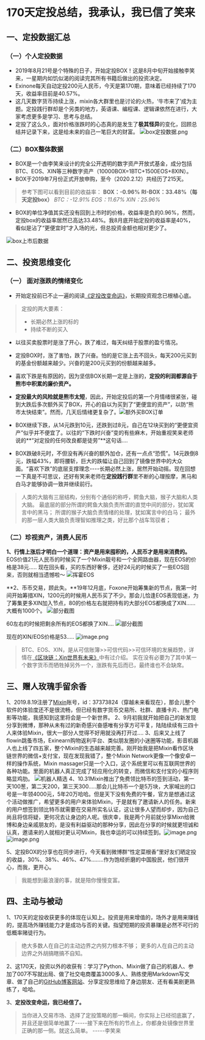 # 170天定投总结，我承认，我已信了笑来

## 一、定投数据汇总

### （一）个人定投数据
* 2019年8月21号是个特殊的日子，开始定投BOX！这是8月中旬开始接触李笑来，一星期内如饥似渴的阅读完其所有书籍后做出的投资决定。
* Exinone每天自动定投200元人民币，今天是第170期，意味着已经持续了170天，收益率目前是40.57%。
* 这几天数字货币持续上涨，mixin各大群里也是讨论的火热，‘牛市来了’成为主题。定投践行群却是个另类的地方，英语课、编程课、逻辑课依然在进行，大家考虑更多是学习、思考与总结。
* 定投了这么久，面对价格涨跌时的心态真的是发生了**极其怪异**的变化，回顾总结并记录下来，这是给未来的自己一笔巨大的财富。
![box定投数据.png](https://upload-images.jianshu.io/upload_images/20095163-a94e7da9cf6c367c.png?imageMogr2/auto-orient/strip%7CimageView2/2/w/1240)

### （二）BOX整体数据
* BOX是一个由李笑来设计的完全公开透明的数字资产开放式基金，成分包括BTC、EOS、XIN等三种数字资产（10000BOX=1BTC+1500EOS+8XIN）。
* BOX于2019年7月份正式开放申购，至今（2020.2.12）共经历了215天。
>参考下图可以看到目前的收益率：
>**BOX：-0.96%**
>**RI-BOX：33.48%（每天定投box）**
>*BTC：-12.91%
>EOS：11.67%
>XIN：25.96%*

* BOX的单位净值其实还没有回到上市时的价格，收益率是负的0.96%，然而，定投box的收益率居然已高达33.48%。我8月底开始定投的收益率是40%，看似是沾了“更便宜时”才入场的光，但总投资金额也相对更少了。

![box上市后数据](https://upload-images.jianshu.io/upload_images/20095163-1326e91f7ce85751.png?imageMogr2/auto-orient/strip%7CimageView2/2/w/1240)

## 二、投资思维变化
###  （一） 面对涨跌的情绪变化
* 开始定投前已不止一遍的阅读[《定投改变命运》](https://onregularinvesting.com/#/)，长期投资观念已根植心底。
>定投的两大要素：
>* 长期必然上涨的标的
>* 持续不断的买入
* 以往买卖股票时是涨了开心，跌了难过，每天纠结于股票的盈亏情况。
* 定投BOX时，涨了害怕，跌了兴奋。怕的是它涨上去不回头，每天200元买到的基金份额越来越少。兴奋的是200元买到的份额越来越多。
* 喜欢下跌是有原因的，因为坚信BOX长期一定是上涨的，**定投的利润都源自于熊市中积累的廉价资产。**
* **定投最大的风险就是熊市太短**，因此，开始定投后的第一个月情绪很紧张，碰到大跌后多次额外买了BOX，开心的自以为买到了“更便宜的资产”，以防“熊市太快结束”。然而，几天后情绪更复杂了。![额外买BOX订单](https://upload-images.jianshu.io/upload_images/20095163-2b23b6d1a4acbf78.png?imageMogr2/auto-orient/strip%7CimageView2/2/w/1240)

* BOX继续下跌，从14元跌到10元，还跌到过8元，自己在12块买到的“更便宜资产”似乎并不便宜了。以往的“下跌时兴奋”变的有些麻木，开始重视笑来老师说的**“对定投的任何改良都是徒劳”**这句话....
* BOX跌破8元时，不但没有再兴奋的额外加仓，还有一点点“恐慌”。14元跌倒8元，跌幅43%，即将腰斩，巨大的跌幅让自己回到了镜像世界中的大众面。“喜欢下跌”的底层支撑理念----长期必然上涨，居然开始动摇。现在回想一下真是不可思议，还好有笑来老师在**定投践行群**里不断的心理按摩，黑马和白马才能够协调一致并继续前行。
>人类的大脑有三层结构，分别有个通俗的称呼，鳄鱼大脑，猴子大脑和人类大脑。
>最底层的部分所谓的鳄鱼大脑负责所谓的直觉中间的部分，犹如寓言中的黑马；
>所谓的猴子大脑负责情绪的处理，犹如寓言中的白马；
>最外的那一层人类大脑负责理智如推理之类，好比那个战车驾驭者；

### （二）珍视资产，消费人民币
**1、行情上涨后才明白一个道理：资产是用来囤积的，人民币才是用来消费的。** EOS价值21元人民币的时候买了一个Mixin靓号和一个全网路由器，现在EOS的价格是38元.....
现在回头看，买的东西好奢侈，还好24元的时候买了一些EOS回来，否则就相当遗憾啦～
![挥霍EOS](https://upload-images.jianshu.io/upload_images/20095163-bb69b563f49f33e3.png?imageMogr2/auto-orient/strip%7CimageView2/2/w/1240)

**2、币币交易，顾此失。**19年12月底，Foxone开始筹集新的节点，我第一时间开始筹措XIN，1200元的时候用人民币买了不少。那会儿恰逢EOS表现低迷，为了筹集更多XIN加入节点，80的价格左右就把持有的大部分EOS都换成了XIN......大概有1000个。
![部分截图](https://upload-images.jianshu.io/upload_images/20095163-715d94306683d9ba.png?imageMogr2/auto-orient/strip%7CimageView2/2/w/1240)

60左右的时候把剩余所有的EOS都换了XIN....
![部分截图](https://upload-images.jianshu.io/upload_images/20095163-1e58059c88794f8b.png?imageMogr2/auto-orient/strip%7CimageView2/2/w/1240)



现在的XIN/EOS价格是53.....
![image.png](https://upload-images.jianshu.io/upload_images/20095163-fc655f7573892341.png?imageMogr2/auto-orient/strip%7CimageView2/2/w/1240)

>BTC、EOS、XIN，是从可信账簿>>可信代码>>可信环境的发展趋势，详情在[《区块链：Xin世界有未来》]([https://www.jianshu.com/p/bc53ac26a67f](https://www.jianshu.com/p/bc53ac26a67f)
>)中有过介绍。
>实在没有必要为了其中某一个数字货币而牺牲掉另外一个，涨跌有先后而已，最终谁也不会缺席。

## 三、赠人玫瑰手留余香
1、2019.8.19注册了[Mixin](https://mixin.one/messenger)账号，id：37373824（穿越未来看现在），那会儿整个软件的体验度还不是很流畅，但已经有数字货币交易所、社群、直播卡片、热门电影等功能，我感知到这里将会是一个新世界。
2、9月初我就开始把自己的新发现分享到微博，那种从未有过的新奇感兴奋感唯有分享方可平复，陆陆续续有三四十人来体验Mixin，很大一部分人觉得不好用就没再打开过....
3、后来又上线了flowin跳蚤市场，Exinearn购物返利平台、类似朋友圈的小迷圈等功能，影音机器人也上线了四五家，整个Mixin的生态越来越完善。刚开始我是把Mixin看作区块链世界的微信+支付宝，现在发现我错了，整个Mixin Network更像一个像安卓一样的操作系统，Mixin massager只是一个入口，这个系统里可以有互联网世界的各种功能。里面的机器人真正完成了轻应用化的转变，而微信和支付宝的小程序则略显鸡肋。
![机器人精选](https://upload-images.jianshu.io/upload_images/20095163-fdf6206e5add7038.png?imageMogr2/auto-orient/strip%7CimageView2/2/w/1240)
4、10.31Mixin推出了免费领比特币的签到活动，第一天100葱，第二天200，第三天300.....那会儿比特币一个是5万块，大家喊出的口号是一年领4000元，5年20万哈哈。但是天下没有免费的午餐，官方是想通过这个活动做推广，希望更多的用户来体验Mixin，于是就有了邀请新人的任务。新来的用户想签到领比特币就需要在交易所实名认证，这让很多人望而却步，因为自己尚且将信将疑，更何况去让身边的人呢。很庆幸，我是两个月前就分享Mixn给微博和身边亲戚朋友的，是没有利益驱动的那种分享，因此在分享的时候就更坦诚和认真，邀请来的人就相对更认可Mixin，我也幸运的可以持续签到。![image.png](https://upload-images.jianshu.io/upload_images/20095163-c3a8b0be3e109e16.png?imageMogr2/auto-orient/strip%7CimageView2/2/w/1240)
![image.png](https://upload-images.jianshu.io/upload_images/20095163-d7ad0f44d68838bf.png?imageMogr2/auto-orient/strip%7CimageView2/2/w/1240)

5、定投BOX的分享也在同步进行，今天看到微博群“性定菜根香”里好友们晒定投的收益，30%、38%、46%、47%........作为饱经折磨的中国股民，他们很开心，而我，更开心。

>我能想到最浪漫的事，就是陪你慢慢变富。

## 四、主动与被动
1、170天的定投收获更多的体现在认知上。投资是用来增值的，场外才是用来赚钱的，提高场外赚钱能力才是成功与否的关键。指望短期的投资暴赚是必然不可行的低概率赌徒行为。
>绝大多数人在自己的主动边界之内努力根本不够；
>更多的人在自己的主动边界之外胡搞瞎搞不自知。

2、这170天，投资以外的收获有：学习了Python、Mixin做了自己的机器人、参加了007不写就出局、做了社交电商覆盖3000多人、熟练使用Markdown写文章、做了自己的[GitHub博客网站](https://wangchao.plus)、分享定投思维给了身边朋友、还有看美剧更熟练了，哈哈。


3、**定投改变命运，我已经信了。**

>当你进入交易市场、选择了定投策略的那一瞬间，你实际上已经彻底赢了，并且还是很简单地赢了-----接下来在所有的节点上，你都身处镜像世界里正确的那一侧。就这么简单。   -----李笑来